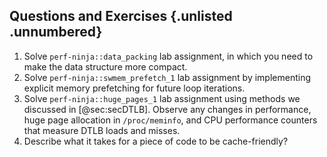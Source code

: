 ## Questions and Exercises {.unlisted .unnumbered}

1. Solve `perf-ninja::data_packing` lab assignment, in which you need to make the data structure more compact.
2. Solve `perf-ninja::swmem_prefetch_1` lab assignment by implementing explicit memory prefetching for future loop iterations.
3. Solve `perf-ninja::huge_pages_1` lab assignment using methods we discussed in [@sec:secDTLB]. Observe any changes in performance, huge page allocation in `/proc/meminfo`, and CPU performance counters that measure DTLB loads and misses.
4. Describe what it takes for a piece of code to be cache-friendly?